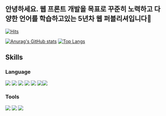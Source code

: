 ## 안녕하세요. 웹 프론트 개발을 목표로 꾸준히 노력하고 다양한 언어를 학습하고있는 5년차 웹 퍼블리셔입니다👋

[![Hits](https://hits.seeyoufarm.com/api/count/incr/badge.svg?url=https%3A%2F%2Fgithub.com%2Fkhoon7624%2Fhit-counter&count_bg=%2379C83D&title_bg=%23555555&icon=&icon_color=%23E7E7E7&title=hits&edge_flat=false)](https://hits.seeyoufarm.com)

[![Anurag's GitHub stats](https://github-readme-stats.vercel.app/api?username=khoon7624&hide=stars&show_icons=true&theme=radical)](https://github.com/anuraghazra/github-readme-stats) [![Top Langs](https://github-readme-stats.vercel.app/api/top-langs/?username=khoon7624&layout=compact&theme=radical)](https://github.com/anuraghazra/github-readme-stats)



## Skills
### Language
<img src="https://img.shields.io/badge/HTML5-E34F26.svg?&style=for-the-badge&logo=HTML5&logoColor=white"/> <img src="https://img.shields.io/badge/CSS3-1572b6.svg?&style=for-the-badge&logo=CSS3&logoColor=white"/> <img src="https://img.shields.io/badge/JavaScript-f7df1e.svg?&style=for-the-badge&logo=JavaScript&logoColor=white"/> <img src="https://img.shields.io/badge/jQuery-0769ad.svg?&style=for-the-badge&logo=jQuery&logoColor=white"/> <img src="https://img.shields.io/badge/Bootstrap-7952b3.svg?&style=for-the-badge&logo=Bootstrap&logoColor=white"/> <img src="https://img.shields.io/badge/React-61dafb.svg?&style=for-the-badge&logo=React&logoColor=white"/><img src="https://img.shields.io/badge/vue.js-4FC08D?style=for-the-badge&logo=vue.js&logoColor=white"> 

### Tools
<img src="https://img.shields.io/badge/VisualStudioCode-5c2d91.svg?&style=for-the-badge&logo=VisualStudioCode&logoColor=white"/> <img src="https://img.shields.io/badge/IntelliJIDEA-000000.svg?&style=for-the-badge&logo=IntelliJIDEA&logoColor=white"/> <img src="https://img.shields.io/badge/EclipseIDE-2C2255.svg?&style=for-the-badge&logo=EclipseIDE&logoColor=white"/>
